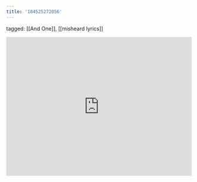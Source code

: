 ```yaml
---
title: '184525272056'
---
```

tagged: [[And One]], [[misheard lyrics]]
<iframe allow="accelerometer; autoplay; clipboard-write; encrypted-media; gyroscope; picture-in-picture" allowfullscreen="" frameborder="0" height="375" id="youtube_iframe" src="https://www.youtube.com/embed/ipjoWz6toLY?feature=oembed&amp;enablejsapi=1&amp;origin=https://safe.txmblr.com&amp;wmode=opaque" width="500"></iframe>